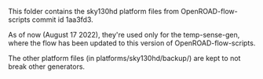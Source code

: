 This folder contains the sky130hd platform files from OpenROAD-flow-scripts commit id 1aa3fd3.

As of now (August 17 2022), they're used only for the temp-sense-gen, where the flow has been updated to this version of OpenROAD-flow-scripts.

The other platform files (in platforms/sky130hd/backup/) are kept to not break other generators.
